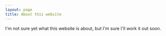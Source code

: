 ```yaml
---
layout: page
title: About this website
---
```


I'm not sure yet what this website is about, but I'm sure I'll work it out soon.


